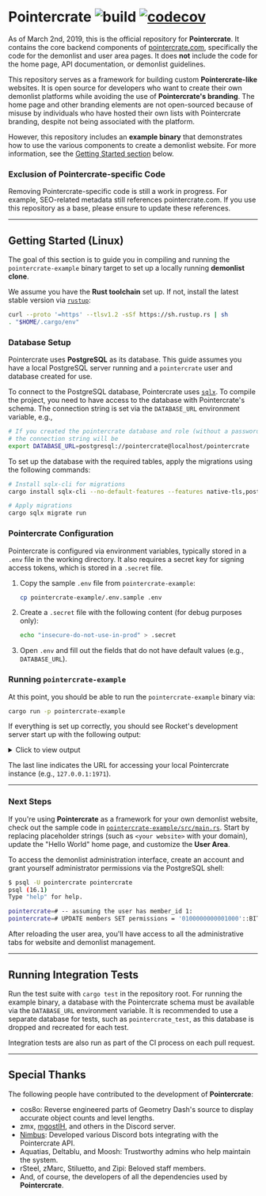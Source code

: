 # Pointercrate ![build](https://github.com/stadust/pointercrate/actions/workflows/test.yml/badge.svg) [![codecov](https://codecov.io/gh/stadust/pointercrate/branch/master/graph/badge.svg?token=C7B5LU2IF5)](https://codecov.io/gh/stadust/pointercrate)

As of March 2nd, 2019, this is the official repository for **Pointercrate**. It contains the core backend components of [pointercrate.com](https://pointercrate.com/), specifically the code for the demonlist and user area pages. It does **not** include the code for the home page, API documentation, or demonlist guidelines.

This repository serves as a framework for building custom **Pointercrate-like** websites. It is open source for developers who want to create their own demonlist platforms while avoiding the use of **Pointercrate's branding**. The home page and other branding elements are not open-sourced because of misuse by individuals who have hosted their own lists with Pointercrate branding, despite not being associated with the platform.

However, this repository includes an **example binary** that demonstrates how to use the various components to create a demonlist website. For more information, see the [Getting Started section](#getting-started) below.

### Exclusion of Pointercrate-specific Code
Removing Pointercrate-specific code is still a work in progress. For example, SEO-related metadata still references pointercrate.com. If you use this repository as a base, please ensure to update these references.

---

## Getting Started (Linux)

The goal of this section is to guide you in compiling and running the `pointercrate-example` binary target to set up a locally running **demonlist clone**.

We assume you have the **Rust toolchain** set up. If not, install the latest stable version via [`rustup`](https://rustup.rs/):

```bash
curl --proto '=https' --tlsv1.2 -sSf https://sh.rustup.rs | sh
. "$HOME/.cargo/env"
```

### Database Setup

Pointercrate uses **PostgreSQL** as its database. This guide assumes you have a local PostgreSQL server running and a `pointercrate` user and database created for use.

To connect to the PostgreSQL database, Pointercrate uses [`sqlx`](https://github.com/launchbadge/sqlx). To compile the project, you need to have access to the database with Pointercrate's schema. The connection string is set via the `DATABASE_URL` environment variable, e.g.,

```bash
# If you created the pointercrate database and role (without a password but with login permissions),
# the connection string will be
export DATABASE_URL=postgresql://pointercrate@localhost/pointercrate
```

To set up the database with the required tables, apply the migrations using the following commands:

```bash
# Install sqlx-cli for migrations
cargo install sqlx-cli --no-default-features --features native-tls,postgres

# Apply migrations
cargo sqlx migrate run
```

### Pointercrate Configuration

Pointercrate is configured via environment variables, typically stored in a `.env` file in the working directory. It also requires a secret key for signing access tokens, which is stored in a `.secret` file.

1. Copy the sample `.env` file from `pointercrate-example`:
   ```bash
   cp pointercrate-example/.env.sample .env
   ```

2. Create a `.secret` file with the following content (for debug purposes only):
   ```bash
   echo "insecure-do-not-use-in-prod" > .secret
   ```

3. Open `.env` and fill out the fields that do not have default values (e.g., `DATABASE_URL`).

### Running `pointercrate-example`

At this point, you should be able to run the `pointercrate-example` binary via:

```bash
cargo run -p pointercrate-example
```

If everything is set up correctly, you should see Rocket's development server start up with the following output:

<details>
  <summary>Click to view output</summary>

```
    Finished dev [unoptimized + debuginfo] target(s) in 0.16s
     Running `target/debug/pointercrate-example`
🔧 Configured for debug.
   >> address: 127.0.0.1
   >> port: 1971
   >> workers: 12
   >> max blocking threads: 512
   >> ident: Rocket
   >> IP header: X-Real-IP
   >> limits: bytes = 8KiB, data-form = 2MiB, file = 1MiB, form = 32KiB, json = 1MiB, msgpack = 1MiB, string = 8KiB
   >> temp dir: /tmp
   >> http/2: true
   >> keep-alive: 5s
   >> tls: disabled
   >> shutdown: ctrlc = true, force = true, signals = [SIGTERM], grace = 2s, mercy = 3s
   >> log level: normal
   >> cli colors: true
📬 Routes:
   >> (home) GET /
   >> (login_page) GET /login
   >> (login) POST /login
   >> (account_page) GET /account
   >> (register) POST /register
   >> (overview) GET /demonlist/?<timemachine>&<submitter>
   >> (stats_viewer_redirect) GET /demonlist/?statsviewer=true
   >> (demon_page) GET /demonlist/<position>
   >> (stats_viewer) GET /demonlist/statsviewer
   >> (nation_stats_viewer) GET /demonlist/statsviewer/nations
   >> (demon_permalink) GET /demonlist/permalink/<demon_id>
   >> (heatmap_css) GET /demonlist/statsviewer/heatmap.css
   >> (FileServer: pointercrate-core-pages/static) GET /static/core/<path..> [10]
   >> (FileServer: pointercrate-user-pages/static) GET /static/user/<path..> [10]
   >> (FileServer: pointercrate-demonlist-pages/static) GET /static/demonlist/<path..> [10]
   >> (login) POST /api/v1/auth/
   >> (get_me) GET /api/v1/auth/me
   >> (patch_me) PATCH /api/v1/auth/me
   >> (delete_me) DELETE /api/v1/auth/me
   >> (register) POST /api/v1/auth/register
   >> (invalidate) POST /api/v1/auth/invalidate
   >> (verify_email) GET /api/v1/auth/verify_email?<token>
   >> (paginate) GET /api/v1/users/
   >> (get_user) GET /api/v1/users/<user_id>
   >> (patch_user) PATCH /api/v1/users/<user_id>
   >> (delete_user) DELETE /api/v1/users/<user_id>
   >> (paginate) GET /api/v2/demons/
   >> (post) POST /api/v2/demons/
   >> (paginate_listed) GET /api/v2/demons/listed
   >> (get) GET /api/v2/demons/<demon_id>
   >> (patch) PATCH /api/v2/demons/<demon_id>
   >> (audit) GET /api/v2/demons/<demon_id>/audit
   >> (post_creator) POST /api/v2/demons/<demon_id>/creators
   >> (movement_log) GET /api/v2/demons/<demon_id>/audit/movement
   >> (delete_creator) DELETE /api/v2/demons/<demon_id>/creators/<player_id>
   >> (paginate) GET /api/v1/records/
   >> (unauthed_pagination) GET /api/v1/records/
   >> (submit) POST /api/v1/records/
   >> (paginate) GET /api/v1/players/
   >> (paginate_claims) GET /api/v1/players/claims
   >> (ranking) GET /api/v1/players/ranking
   >> (delete) DELETE /api/v1/records/<record_id>
   >> (get) GET /api/v1/records/<record_id>
   >> (patch) PATCH /api/v1/records/<record_id>
   >> (get) GET /api/v1/players/<player_id>
   >> (patch) PATCH /api/v1/players/<player_id>
   >> (get_notes) GET /api/v1/records/<record_id>/notes
   >> (add_note) POST /api/v1/records/<record_id>/notes
   >> (audit) GET /api/v1/records/<record_id>/audit
   >> (put_claim) PUT /api/v1/players/<player_id>/claims
   >> (geolocate_nationality) POST /api/v1/players/<player_id>/geolocate
   >> (delete_note) DELETE /api/v1/records/<record_id>/notes/<note_id>
   >> (patch_note) PATCH /api/v1/records/<record_id>/notes/<note_id>
   >> (patch_claim) PATCH /api/v1/players/<player_id>/claims/<user_id>
   >> (delete_claim) DELETE /api/v1/players/<player_id>/claims/<user_id>
   >> (paginate) GET /api/v1/submitters/
   >> (get) GET /api/v1/submitters/<submitter_id>
   >> (patch) PATCH /api/v1/submitters/<submitter_id>
   >> (ranking) GET /api/v1/nationalities/ranking
   >> (nation) GET /api/v1/nationalities/<iso_code>
   >> (subdivisions) GET /api/v1/nationalities/<iso_code>/subdivisions
   >> (list_information) GET /api/v1/list_information/
🥅 Catchers:
   >> (catch_404) 404
📡 Fairings:
   >> Shield (liftoff, response, singleton)
   >> Maintenance (ignite, request)
🛡️ Shield:
   >> X-Content-Type-Options: nosniff
   >> Permissions-Policy: interest-cohort=()
   >> X-Frame-Options: SAMEORIGIN
🚀 Rocket has launched from http://127.0.0.1:1971
```

</details>

The last line indicates the URL for accessing your local Pointercrate instance (e.g., `127.0.0.1:1971`).

---

### Next Steps

If you're using **Pointercrate** as a framework for your own demonlist website, check out the sample code in [`pointercrate-example/src/main.rs`](pointercrate-example/src/main.rs). Start by replacing placeholder strings (such as `<your website>` with your domain), update the "Hello World" home page, and customize the **User Area**.

To access the demonlist administration interface, create an account and grant yourself administrator permissions via the PostgreSQL shell:

```bash
$ psql -U pointercrate pointercrate
psql (16.1)
Type "help" for help.

pointercrate=# -- assuming the user has member_id 1:
pointercrate=# UPDATE members SET permissions = '0100000000001000'::BIT(16) WHERE member_id = 1;  
```

After reloading the user area, you'll have access to all the administrative tabs for website and demonlist management.

---

## Running Integration Tests

Run the test suite with `cargo test` in the repository root. For running the example binary, a database with the Pointercrate schema must be available via the `DATABASE_URL` environment variable. It is recommended to use a separate database for tests, such as `pointercrate_test`, as this database is dropped and recreated for each test.

Integration tests are also run as part of the CI process on each pull request.

---

## Special Thanks

The following people have contributed to the development of **Pointercrate**:

- cos8o: Reverse engineered parts of Geometry Dash's source to display accurate object counts and level lengths.
- zmx, [mgostIH](https://github.com/mgostIH), and others in the Discord server.
- [Nimbus](https://github.com/NimbusGD): Developed various Discord bots integrating with the Pointercrate API.
- Aquatias, Deltablu, and Moosh: Trustworthy admins who help maintain the system.
- rSteel, zMarc, Stiluetto, and Zipi: Beloved staff members.
- And, of course, the developers of all the dependencies used by **Pointercrate**.
